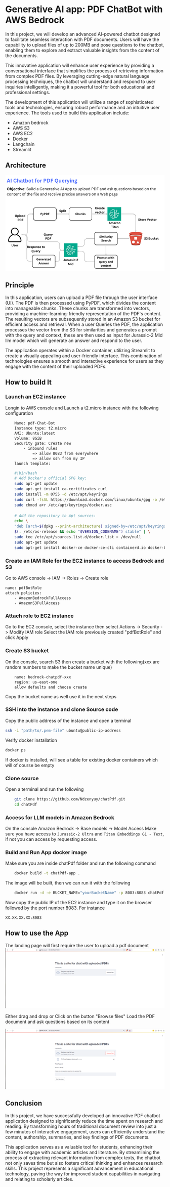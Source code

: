 # Generative AI app: PDF ChatBot with AWS Bedrock 

In this project, we will develop an advanced AI-powered chatbot designed to facilitate seamless interaction with PDF documents. Users will have the capability to upload files of up to 200MB and pose questions to the chatbot, enabling them to explore and extract valuable insights from the content of the documents.

This innovative application will enhance user experience by providing a conversational interface that simplifies the process of retrieving information from complex PDF files. By leveraging cutting-edge natural language processing techniques, the chatbot will understand and respond to user inquiries intelligently, making it a powerful tool for both educational and professional settings.

The development of this application will utilize a range of sophisticated tools and technologies, ensuring robust performance and an intuitive user experience. The tools used to build this application include:

- Amazon bedrock
- AWS S3
- AWS EC2
- Docker
- Langchain
- Streamlit

## Architecture

![Architecture](https://github.com/Ndzenyuy/chatPdf/blob/main/images/architecture.png)

## Principle

In this application, users can upload a PDF file through the user interface (UI). The PDF is then processed using PyPDF, which divides the content into manageable chunks. These chunks are transformed into vectors, providing a machine-learning-friendly representation of the PDF's content. The resulting vectors are subsequently stored in an Amazon S3 bucket for efficient access and retrieval.
When a user Queries the PDF, the application processes the vector from the S3 for similarities and generates a prompt with the query and context, these are then used as input for Jurassic-2 Mid llm model which will generate an answer and respond to the user.

The application operates within a Docker container, utilizing Streamlit to create a visually appealing and user-friendly interface. This combination of technologies ensures a smooth and interactive experience for users as they engage with the content of their uploaded PDFs. 

## How to build It

### Launch an EC2 instance

Longin to AWS console and Launch a  t2.micro instance with the following configuration
```
    Name: pdf-Chat-Bot
    Instance type: t2.micro
    AMI: Ubuntu:latest
    Volume: 8GiB
    Security gate: Create new
        - inbound rules 
            => allow 8083 from everywhere
            => allow ssh from my IP  
    launch template:       
```

```bash
    #!bin/bash
    # Add Docker's official GPG key:
    sudo apt-get update
    sudo apt-get install ca-certificates curl
    sudo install -m 0755 -d /etc/apt/keyrings
    sudo curl -fsSL https://download.docker.com/linux/ubuntu/gpg -o /etc/apt/keyrings/docker.asc
    sudo chmod a+r /etc/apt/keyrings/docker.asc

    # Add the repository to Apt sources:
    echo \
    "deb [arch=$(dpkg --print-architecture) signed-by=/etc/apt/keyrings/docker.asc] https://download.docker.com/linux/ubuntu \
    $(. /etc/os-release && echo "$VERSION_CODENAME") stable" | \
    sudo tee /etc/apt/sources.list.d/docker.list > /dev/null
    sudo apt-get update
    sudo apt-get install docker-ce docker-ce-cli containerd.io docker-buildx-plugin docker-compose-plugin -y

```

### Create an IAM Role for the EC2 instance to access Bedrock and S3

Go to AWS console -> IAM -> Roles -> Create role
```
name: pdfBotRole
attach policies: 
    - AmazonBedrockFullAccess
    - AmazonS3FullAccess
```

### Attach role to EC2 instance

Go to the EC2 console, select the instance then select Actions -> Security -> Modify IAM role
Select the IAM role previously created "pdfBotRole" and click Apply

### Create S3 bucket

On the console, search S3 then create a bucket with the following(xxx are random numbers to make the bucket name unique)

```
    name: bedrock-chatpdf-xxx
    region: us-east-one
    allow defaults and choose create
```

Copy the bucket name as well use it in the next steps

### SSH into the instance and clone Source code

Copy the public address of the instance and open a terminal
```bash
ssh -i "path/to/.pem-file" ubuntu@public-ip-address
```
Verify docker installation

```bash
docker ps
```

If docker is installed, will see a table for existing docker containers which will of course be empty

### Clone source

Open a terminal and run the following
```bash
    git clone https://github.com/Ndzenyuy/chatPdf.git
    cd chatPdf
```

### Access for LLM models in Amazon Bedrock

On the console Amazon Bedrock -> Base models -> Model Access
Make sure you have access to ```Jurassic-2 Ultra``` and ```Titan Embeddings G1 - Text```, if not you can access by requesting access.

### Build and Run App docker image

Make sure you are inside chatPdf folder and run the following command

```bash
    docker build -t chatPdf-app .
```

The image will be built, then we can run it with the following

```bash
    docker run -d -e BUCKET_NAME="yourBucketName" -p 8083:8083 chatPdf
```

Now copy the public IP of the EC2 instance and type it on the browser followed by the port number 8083. For instance

```
XX.XX.XX.XX:8083
```
## How to use the App

The landing page will first require the user to upload a pdf document
![Landing Page](https://github.com/Ndzenyuy/chatPdf/blob/main/images/landingPage.png)

Either drag and drop or Click on the button "Browse files" Load the PDF document and ask questions based on its content

![Ask questions](https://github.com/Ndzenyuy/chatPdf/blob/main/images/queryPdf.png)

## Conclusion

In this project, we have successfully developed an innovative PDF chatbot application designed to significantly reduce the time spent on research and reading. By transforming hours of traditional document review into just a few minutes of interactive engagement, users can efficiently understand the content, authorship, summaries, and key findings of PDF documents.

This application serves as a valuable tool for students, enhancing their ability to engage with academic articles and literature. By streamlining the process of extracting relevant information from complex texts, the chatbot not only saves time but also fosters critical thinking and enhances research skills. This project represents a significant advancement in educational technology, paving the way for improved student capabilities in navigating and relating to scholarly articles.
